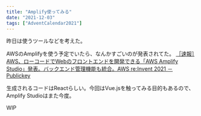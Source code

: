 ```yaml
---
title: "Amplify使ってみる"
date: "2021-12-03"
tags: ["AdventCalendar2021"]
---
```


昨日は使うツールなどを考えた。

AWSのAmplifyを使う予定でいたら、なんかすごいのが発表されてた。
[［速報］AWS、ローコードでWebのフロントエンドを開発できる「AWS Amplify Studio」発表。バックエンド管理機能も統合。AWS re:Invent 2021 － Publickey](https://www.publickey1.jp/blog/21/awswebaws_amplify_studioaws_reinvent_2021.html)

生成されるコードはReactらしい。今回はVue.jsを触ってみる目的もあるので、Amplify Studioはまた今度。

WIP
